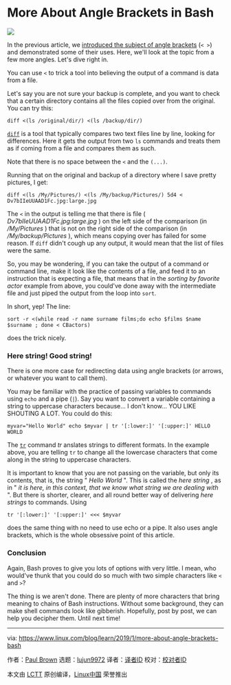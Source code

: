 [#]: collector: (lujun9972)
[#]: translator: (HankChow)
[#]: reviewer: ( )
[#]: publisher: ( )
[#]: url: ( )
[#]: subject: (More About Angle Brackets in Bash)
[#]: via: (https://www.linux.com/blog/learn/2019/1/more-about-angle-brackets-bash)
[#]: author: (Paul Brown https://www.linux.com/users/bro66)

More About Angle Brackets in Bash
======

![](https://www.linux.com/sites/lcom/files/styles/rendered_file/public/bash-angles.png?itok=mVFnxPzF)

In the previous article, we [introduced the subject of angle brackets][1] (`< >`) and demonstrated some of their uses. Here, we'll look at the topic from a few more angles. Let's dive right in.

You can use `<` to trick a tool into believing the output of a command is data from a file.

Let's say you are not sure your backup is complete, and you want to check that a certain directory contains all the files copied over from the original. You can try this:

```
diff <(ls /original/dir/) <(ls /backup/dir/)
```

[`diff`][2] is a tool that typically compares two text files line by line, looking for differences. Here it gets the output from two `ls` commands and treats them as if coming from a file and compares them as such.

Note that there is no space between the `<` and the `(...)`.

Running that on the original and backup of a directory where I save pretty pictures, I get:

```
diff <(ls /My/Pictures/) <(ls /My/backup/Pictures/) 5d4 < Dv7bIIeUUAAD1Fc.jpg:large.jpg
```

The `<` in the output is telling me that there is file ( _Dv7bIIeUUAAD1Fc.jpg:large.jpg_ ) on the left side of the comparison (in _/My/Pictures_ ) that is not on the right side of the comparison (in _/My/backup/Pictures_ ), which means copying over has failed for some reason. If `diff` didn't cough up any output, it would mean that the list of files were the same.

So, you may be wondering, if you can take the output of a command or command line, make it look like the contents of a file, and feed it to an instruction that is expecting a file, that means that in the _sorting by favorite actor_ example from above, you could've done away with the intermediate file and just piped the output from the loop into `sort`.

In short, yep! The line:

```
sort -r <(while read -r name surname films;do echo $films $name $surname ; done < CBactors)
```

does the trick nicely.

### Here string! Good string!

There is one more case for redirecting data using angle brackets (or arrows, or whatever you want to call them).

You may be familiar with the practice of passing variables to commands using `echo` and a pipe (`|`). Say you want to convert a variable containing a string to uppercase characters because... I don't know... YOU LIKE SHOUTING A LOT. You could do this:

```
myvar="Hello World" echo $myvar | tr '[:lower:]' '[:upper:]' HELLO WORLD
```

The [`tr`][3] command _tr_ anslates strings to different formats. In the example above, you are telling `tr` to change all the lowercase characters that come along in the string to uppercase characters.

It is important to know that you are not passing on the variable, but only its contents, that is, the string " _Hello World_ ". This is called the _here string_ , as in " _it is here, in this context, that we know what string we are dealing with_ ". But there is shorter, clearer, and all round better way of delivering _here strings_ to commands. Using

```
tr '[:lower:]' '[:upper:]' <<< $myvar
```

does the same thing with no need to use echo or a pipe. It also uses angle brackets, which is the whole obsessive point of this article.

### Conclusion

Again, Bash proves to give you lots of options with very little. I mean, who would've thunk that you could do so much with two simple characters like `<` and `>`?

The thing is we aren't done. There are plenty of more characters that bring meaning to chains of Bash instructions. Without some background, they can make shell commands look like gibberish. Hopefully, post by post, we can help you decipher them. Until next time!

--------------------------------------------------------------------------------

via: https://www.linux.com/blog/learn/2019/1/more-about-angle-brackets-bash

作者：[Paul Brown][a]
选题：[lujun9972][b]
译者：[译者ID](https://github.com/译者ID)
校对：[校对者ID](https://github.com/校对者ID)

本文由 [LCTT](https://github.com/LCTT/TranslateProject) 原创编译，[Linux中国](https://linux.cn/) 荣誉推出

[a]: https://www.linux.com/users/bro66
[b]: https://github.com/lujun9972
[1]: https://www.linux.com/blog/learn/2019/1/understanding-angle-brackets-bash
[2]: https://linux.die.net/man/1/diff
[3]: https://linux.die.net/man/1/tr
